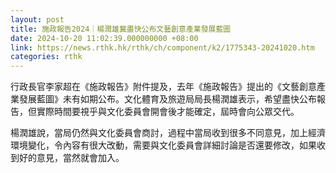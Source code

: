 ```yaml
---
layout: post
title: 施政報告2024｜楊潤雄冀盡快公布文藝創意產業發展藍圖
date: 2024-10-20 11:02:39.000000000 +08:00
link: https://news.rthk.hk/rthk/ch/component/k2/1775343-20241020.htm
categories: rthk
---
```


行政長官李家超在《施政報告》附件提及，去年《施政報告》提出的《文藝創意產業發展藍圖》未有如期公布。文化體育及旅遊局局長楊潤雄表示，希望盡快公布報告，但實際時間要視乎與文化委員會開會後才能確定，屆時會向公眾交代。

楊潤雄說，當局仍然與文化委員會商討，過程中當局收到很多不同意見，加上經濟環境變化，令內容有很大改動，需要與文化委員會詳細討論是否還要修改，如果收到好的意見，當然就會加入。
